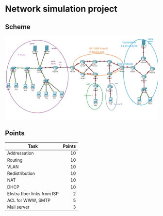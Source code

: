 # Network simulation project

## Scheme
![alt text](https://github.com/zengraf/network-simulation-project/raw/master/Projekt_2020_v01.jpg)

## Points
| Task                        | Points |
| --------------------------- | -----: |
| Addressation                |     10 |
| Routing                     |     10 |
| VLAN                        |     10 |
| Redistribution              |     10 |
| NAT                         |     10 |
| DHCP                        |     10 |
| Ekstra fiber links from ISP |      2 |
| ACL for WWW, SMTP           |      5 |
| Mail server                 |      3 |
